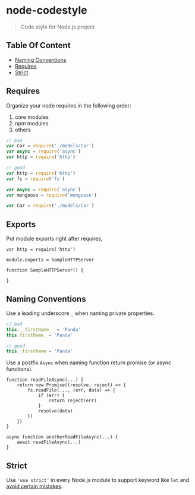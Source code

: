 # node-codestyle

> Code style for Node.js project

## Table Of Content

* [Naming Conventions](#naming-conventions)
* [Requires](#requires)
* [Strict](#strict)

## Requires

Organize your node requires in the following order:

1. core modules
2. npm modules
3. others

```js
// bad
var Car = require('./models/Car')
var async = require('async')
var http = require('http')

// good
var http = require('http')
var fs = require('fs')

var async = require('async')
var mongoose = require('mongoose')

var Car = require('./models/Car')
```

## Exports

Put module exports right after requires,

```
var http = require('http')

module.exports = SampleHTTPServer

function SampleHTTPServer() {

}
```

## Naming Conventions

Use a leading underscore `_` when naming private properties.

```js
// bad
this.__firstName__ = 'Panda'
this.firstName_ = 'Panda'

// good
this._firstName = 'Panda'
```

Use a postfix `Async` when naming function return promise (or async functions).

```
function readFileAsync(...) {
    return new Promise((resolve, reject) => {
        fs.readFile(..., (err, data) => {
            if (err) {
                return reject(err)
            }
            resolve(data)
        })
    })
}

async function anotherReadFileAsync(...) {
    await readFileAsync(...)
}
```

## Strict

Use `'use strict'` in every Node.js module to support keyword like `let` and [avoid certain mistakes](https://developer.mozilla.org/en/docs/Web/JavaScript/Reference/Strict_mode#Changes_in_strict_mode).
